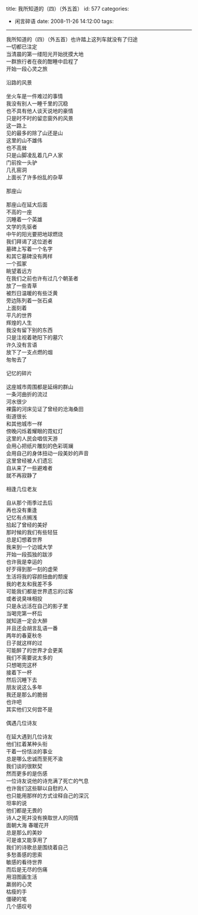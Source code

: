 title: 我所知道的（四）（外五首）
id: 577
categories:
  - 闲言碎语
date: 2008-11-26 14:12:00
tags:
---

我所知道的（四）（外五首）也许踏上这列车就没有了归途
</br>一切都已注定
</br>当清晨的第一缕阳光开始抚摸大地
</br>一群旅行者在夜的酣睡中启程了
</br>开始一段心灵之旅
</br>
</br>沿路的风景
</br>
</br>坐火车是一件难过的事情
</br>我没有别人一睡千里的沉稳
</br>也不具有他人谈天说地的豪情
</br>只是时不时的留恋窗外的风景
</br>这一路上
</br>见的最多的除了山还是山
</br>这里的山不雄伟
</br>也不高耸
</br>只是山脚凌乱着几户人家
</br>门前拴一头驴
</br>几孔窑洞
</br>上面长了许多纷乱的杂草
</br>
</br>那座山
</br>
</br>那座山在延大后面
</br>不高的一座
</br>沉睡着一个英雄
</br>文学的先驱者
</br>中午的阳光要把地球燃烧
</br>我们拜谒了这位逝者
</br>墓碑上写着一个名字
</br>和其它墓碑没有两样
</br>一个孤冢
</br>眺望着远方
</br>在我们之前也许有过几个朝圣者
</br>放了一些青草
</br>被烈日温暖的有些泛黄
</br>旁边陈列着一张石桌
</br>上面刻着
</br>平凡的世界
</br>辉煌的人生
</br>我没有留下别的东西
</br>只是注视着艳阳下的墓穴
</br>许久没有言语
</br>放下了一支点燃的烟
</br>匆匆去了
</br>
</br>记忆的碎片
</br>
</br>这座城市周围都是延绵的群山
</br>一条河曲折的流过
</br>河水很少
</br>裸露的河床见证了曾经的沧海桑田
</br>街道很长
</br>和其他城市一样
</br>傍晚闪烁着耀眼的霓虹灯
</br>这里的人民会唱信天游
</br>会用心把纸片雕刻的色彩斑斓
</br>会用自己的身体扭动一段美妙的声音
</br>这里曾经被人们遗忘
</br>自从来了一些避难者
</br>就不再寂静了
</br>
</br>相逢几位老友
</br>
</br>自从那个雨季过去后
</br>再也没有重逢
</br>记忆有点搁浅
</br>拾起了曾经的美好
</br>那时候的我们有些轻狂
</br>总是幻想着世界
</br>我来到一个边城大学
</br>开始一段孤独的跋涉
</br>也许我是幸运的
</br>好歹得到那一刻的虚荣
</br>生活将我的容颜扭曲的颓废
</br>我的老友和我差不多
</br>可能我们都是世界遗忘的过客
</br>或者说臭味相投
</br>只是永远活在自己的影子里
</br>当喝完第一杯后
</br>就知道一定会大醉
</br>并且还会胡言乱语一番
</br>两年的春夏秋冬
</br>日子就这样的过
</br>可能醉了的世界才会更美
</br>我们不需要说太多的
</br>只想喝完这杯
</br>接着下一杯
</br>然后沉睡下去
</br>朋友说这么多年
</br>我还是那么的脆弱
</br>也许吧
</br>其实他们又何尝不是
</br>
</br>偶遇几位诗友
</br>
</br>在延大遇到几位诗友
</br>他们扛着某种头衔
</br>干着一份恬淡的事业
</br>总是哪么忠诚而至死不渝
</br>我们谈的很默契
</br>然而更多的是伤感
</br>一位诗友说他的诗充满了死亡的气息
</br>也许我们这些聊以自慰的人
</br>也只能用那样的方式诠释自己的深沉
</br>坦率的说
</br>他们都是无畏的
</br>诗人之死并没有换取世人的同情
</br>面朝大海 春暖花开
</br>总是那么的美妙
</br>可是谁又能享用了
</br>我们的诗歌总是围绕着自己
</br>多愁善感的思索
</br>敏感的看待世界
</br>而后是无尽的伤痛
</br>用泪图画生活
</br>羸弱的心灵
</br>枯瘦的手
</br>僵硬的笔
</br>几个感叹号
